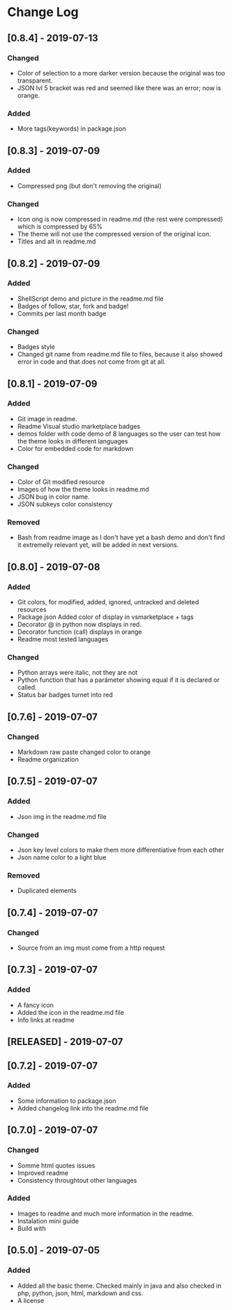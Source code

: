 <!-- markdownlint-disable MD024-->
# **Change Log**

## [0.8.4] - 2019-07-13

### Changed

- Color of selection to a more darker version because the original was too transparent.
- JSON lvl 5 bracket was red and seemed like there was an error; now is orange.

### Added

- More tags(keywords) in package.json

## [0.8.3] - 2019-07-09

### Added

- Compressed png (but don't removing the original)

### Changed

- Icon ong is now compressed in readme.md (the rest were compressed) which is compressed by 65%
- The theme will not use the compressed version of the original icon.
- Titles and alt in readme.md

## [0.8.2] - 2019-07-09

### Added

- ShellScript demo and picture in the readme.md file
- Badges of follow, star, fork and badge!
- Commits per last month badge

### Changed

- Badges style
- Changed git name from readme.md file to files, because it also showed error in code and that does not come from git at all.

## [0.8.1] - 2019-07-09

### Added

- Git image in readme.
- Readme Visual studio marketplace badges
- demos folder with code demo of 8 languages so the user can test how the theme looks in different languages
- Color for embedded code for markdown

### Changed

- Color of Git modified resource
- Images of how the theme looks in readme.md
- JSON bug in color name.
- JSON subkeys color consistency

### Removed

- Bash from readme image as I don't have yet a bash demo and don't find it extremelly relevant yet, will be added in next versions.

## [0.8.0] - 2019-07-08

### Added

- Git colors, for modified, added, ignored, untracked and deleted resources
- Package.json Added color of display in vsmarketplace + tags
- Decorator @ in python now displays in red.
- Decorator function (call) displays in orange
- Readme most tested languages

### Changed

- Python arrays were italic, not they are not
- Python function that has a parámeter showing equal if it is declared or called.
- Status bar badges turnet into red

## [0.7.6] - 2019-07-07

### Changed

- Markdown raw paste changed color to orange
- Readme organization

## [0.7.5] - 2019-07-07

### Added

- Json img in the readme.md file

### Changed

- Json key level colors to make them more differentiative from each other
- Json name color to a light blue

### Removed

- Duplicated elements

## [0.7.4] - 2019-07-07

### Changed

- Source from an img must come from a http request

## [0.7.3] - 2019-07-07

### Added

- A fancy icon
- Added the icon in the readme.md file
- Info links at readme

## [RELEASED] - 2019-07-07

## [0.7.2] - 2019-07-07

### Added

- Some information to package.json
- Added changelog link into the readme.md file

## [0.7.0] - 2019-07-07

### Changed

- Somme html quotes issues
- Improved readme
- Consistency throughtout other languages

### Added

- Images to readme and much more information in the readme.
- Instalation mini guide
- Build with

## [0.5.0] - 2019-07-05

### Added

- Added all the basic theme. Checked mainly in java and also checked in php, python, json, html, markdown and css.
- A license
